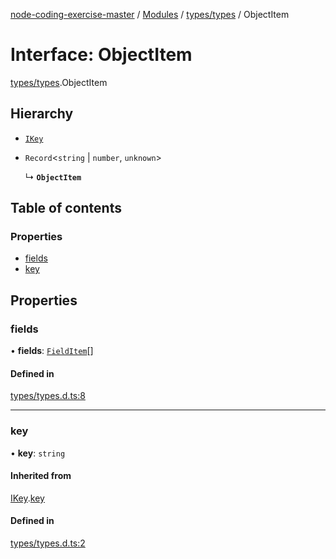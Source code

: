 [node-coding-exercise-master](../README.md) / [Modules](../modules.md) / [types/types](../modules/types_types.md) / ObjectItem

# Interface: ObjectItem

[types/types](../modules/types_types.md).ObjectItem

## Hierarchy

- [`IKey`](types_types.IKey.md)

- `Record`<`string` \| `number`, `unknown`\>

  ↳ **`ObjectItem`**

## Table of contents

### Properties

- [fields](types_types.ObjectItem.md#fields)
- [key](types_types.ObjectItem.md#key)

## Properties

### fields

• **fields**: [`FieldItem`](types_types.FieldItem.md)[]

#### Defined in

[types/types.d.ts:8](https://github.com/okas/node-coding-exercise-master/blob/06b0c67/types/types.d.ts#L8)

___

### key

• **key**: `string`

#### Inherited from

[IKey](types_types.IKey.md).[key](types_types.IKey.md#key)

#### Defined in

[types/types.d.ts:2](https://github.com/okas/node-coding-exercise-master/blob/06b0c67/types/types.d.ts#L2)
